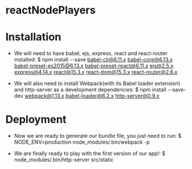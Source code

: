 # reactNodePlayers

# Installation
- We will need to have babel, ejs, express, react and react-router installed:
$ npm install --save babel-cli@6.11.x babel-core@6.13.x  \
  babel-preset-es2015@6.13.x babel-preset-react@6.11.x ejs@2.5.x \
  express@4.14.x react@15.3.x react-dom@15.3.x react-router@2.6.x

- We will also need to install Webpack(with its Babel loader extension) and http-server as a development dependencies:
$ npm install --save-dev webpack@1.13.x babel-loader@6.2.x http-server@0.9.x

# Deployment
- Now we are ready to generate our bundle file, you just need to run:
$ NODE_ENV=production node_modules/.bin/webpack -p

- We are finally ready to play with the first version of our app!:
$ node_modules/.bin/http-server src/static